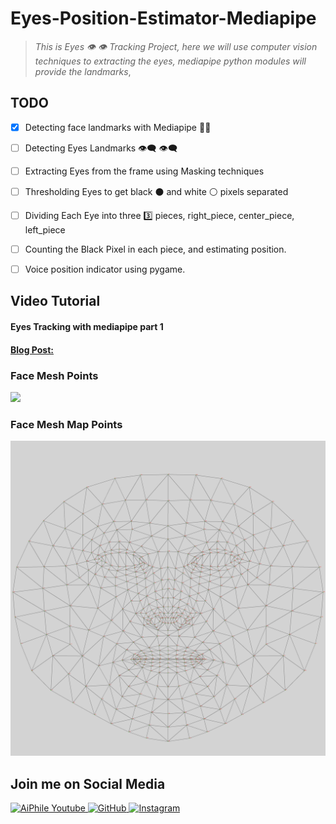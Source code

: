 # Eyes-Position-Estimator-Mediapipe
> *This is Eyes :eye: :eye: Tracking Project, here we will use computer vision techniques to extracting the eyes,  mediapipe python modules will provide the landmarks*, 

## TODO 

- [x] Detecting face landmarks with Mediapipe 👨‍💻  

- [ ] Detecting Eyes Landmarks 👁️‍🗨️ 👁️‍🗨️  

- [ ] Extracting Eyes from the frame using Masking techniques

- [ ] Thresholding Eyes to get black ⚫ and white ⚪ pixels separated 

- [ ] Dividing Each Eye into three 3️⃣ pieces, right_piece, center_piece, left_piece

- [ ] Counting the Black Pixel in each piece, and estimating position.

- [ ] Voice position indicator using pygame.

## Video Tutorial
#### Eyes Tracking with mediapipe part 1 

#### [**Blog Post:** ](https://aiphile.blogspot.com/2021/08/eyes-tracking-mediapipe-part1.html)

### Face Mesh Points  
<img src='/mesh_image.png'>

### Face Mesh Map Points  

![Face Mesh Map image](mesh_map.jpg)

## Join me on Social Media 

<a href="https://www.youtube.com/c/aiphile">  <img alt="AiPhile Youtube" src="https://user-images.githubusercontent.com/66181793/131223988-882d53a0-4882-468f-9bd7-46b46466baae.png"  width="50">
 <a href="https://github.com/Asadullah-Dal17">   <img alt="GitHub" src="https://user-images.githubusercontent.com/66181793/131223930-9fd2bfc7-9c43-465d-a057-55f3292f3b2b.png"  width="50">
  <a href="https://www.instagram.com/aiphile17/">  <img alt="Instagram" src="https://user-images.githubusercontent.com/66181793/131223931-32d84c10-88b4-4cd6-8eb8-89f06c3b5b51.png"  width="50">